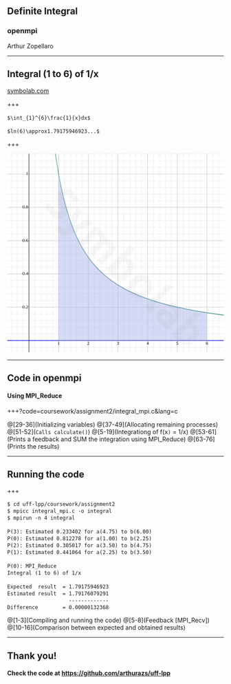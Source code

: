 ## Definite Integral
### openmpi

Arthur Zopellaro

---

## Integral (1 to 6) of 1/x
[symbolab.com](https://www.symbolab.com/solver/definite-integral-calculator/)

+++

`$\int_{1}^{6}\frac{1}{x}dx$`

`$ln(6)\approx1.79175946923...$`

+++

![Graph](coursework/assignment2/graph.png)

---

## Code in openmpi
#### Using MPI_Reduce

+++?code=coursework/assignment2/integral_mpi.c&lang=c

@[29-36](Initializing variables)
@[37-49](Allocating remaining processes)
@[51-52](`Calls calculate()`)
@[5-19](Integrationg of f(x`)` = 1/x)
@[53-61](Prints a feedback and SUM the integration using MPI_Reduce)
@[63-76](Prints the results)

---

## Running the code

+++

```
$ cd uff-lpp/coursework/assignment2
$ mpicc integral_mpi.c -o integral
$ mpirun -n 4 integral

P(3): Estimated 0.233402 for a(4.75) to b(6.00)
P(0): Estimated 0.812278 for a(1.00) to b(2.25)
P(2): Estimated 0.305017 for a(3.50) to b(4.75)
P(1): Estimated 0.441064 for a(2.25) to b(3.50)

P(0): MPI_Reduce
Integral (1 to 6) of 1/x

Expected  result  = 1.79175946923
Estimated result  = 1.79176079291
                    -------------
Difference        = 0.00000132368

```

@[1-3](Compiling and running the code)
@[5-8](Feedback [MPI_Recv])
@[10-16](Comparison between expected and obtained results)

---

## Thank you!
#### Check the code at https://github.com/arthurazs/uff-lpp

